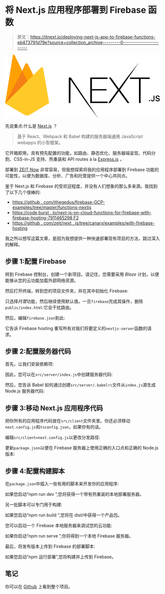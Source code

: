 # 将 Next.js 应用程序部署到 Firebase 函数

> 原文：<https://itnext.io/deploying-next-js-app-to-firebase-functions-eb473791d79e?source=collection_archive---------0----------------------->

![](img/465efe4813f81520355c0365b175b79e.png)

先说重点:什么是 [Next.js](https://nextjs.org) ？

> 基于 React、Webpack 和 Babel 构建的服务器端通用 JavaScript webapps 的小型框架。

它开箱即用，具有预先配置的功能，如路由、静态优化、服务器端呈现、代码分割、CSS-in-JS 支持、热重装和 API routes à la [Express.js](https://expressjs.com) ，

部署到 [ZEIT Now](https://zeit.co) 非常容易，但我想探索将我的应用程序部署到 Firebase 功能的可能性，以便为数据库、分析、广告和托管提供一个中心共同点。

鉴于 Next.js 和 Firebase 的受欢迎程度，并没有人们想象的那么多来源。我找到了以下几个很棒的:

*   [https://github . com/jthegedus/firebase-GCP-examples/tree/master/functions-nextjs](https://github.com/jthegedus/firebase-gcp-examples/tree/master/functions-nextjs)
*   [https://code burst . io/next-js-on-cloud-functions-for-firebase-with-firebase-hosting-7911465298 F2](https://codeburst.io/next-js-on-cloud-functions-for-firebase-with-firebase-hosting-7911465298f2)
*   [https://github . com/zeit/next . js/tree/canary/examples/with-firebase-hosting](https://github.com/zeit/next.js/tree/canary/examples/with-firebase-hosting)

我之所以想写这篇文章，是因为我想提供一种快速部署现有项目的方法，跳过深入的解释。

## 步骤 1:配置 Firebase

转到 Firebase 控制台，创建一个新项目。请记住，您需要采用 *Blaze* 计划，以便能够从您的云功能加载外部网络资源。

然后打开终端，转到您的项目文件夹，并在其中初始化 Firebase:

只选择*托管*功能，然后继续使用默认值。一旦`firebase`完成其操作，删除`public/index.html`:它会干扰路由。

然后，编辑`firebase.json`到此:

它告诉 Firebase hosting 重写所有对我们将要定义的`nextjs-server`函数的请求。

## 步骤 2:配置服务器代码

首先，让我们安装依赖项:

因此，您可以在`src/server/index.js`中创建服务器代码:

然后，您告诉 Babel 如何通过创建`src/server/.babelrc`文件从`index.js`源生成 Node.js 服务器代码:

## 步骤 3:移动 Next.js 应用程序代码

把你所有的应用程序代码放在`src/client`文件夹里。你还必须移动`next.config.js`和`tsconfig.json`，如果你有的话。

编辑`src/client=next.config.js`以更改分发路径:

更新`package.json`以便在 Firebase 服务器上使用正确的入口点和正确的 Node.js 版本:

## 步骤 4:配置构建脚本

在`package.json`中插入一些有用的脚本来开发你的应用程序:

如果您启动“npm run dev ”,您将获得一个带有热重装的本地部署服务器。

另一批脚本可以专门用于构建:

如果您启动“npm run build ”,您将在 dist/中获得一个产品包。

您可以启动一个 Firebase 本地服务器来调试您的云功能:

如果你启动“npm run serve ”,你将得到一个本地 Firebase 服务器。

最后，将发布版本上传到 Firebase 的部署脚本:

如果您启动“npm 运行部署”,您将构建并上传到 Firebase。

## 笔记

你可以在 [Github](https://github.com/muccy/next-js-to-firebase-article) 上看到整个项目。